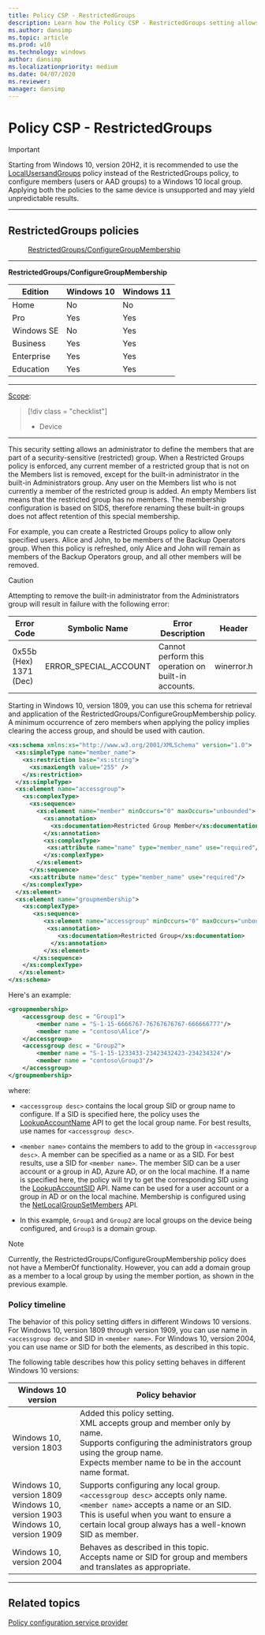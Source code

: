 ```yaml
---
title: Policy CSP - RestrictedGroups
description: Learn how the Policy CSP - RestrictedGroups setting allows an administrator to define the members that are part of a security-sensitive (restricted) group.
ms.author: dansimp
ms.topic: article
ms.prod: w10
ms.technology: windows
author: dansimp
ms.localizationpriority: medium
ms.date: 04/07/2020
ms.reviewer: 
manager: dansimp
---
```


# Policy CSP - RestrictedGroups

> [!IMPORTANT]
> Starting from Windows 10, version 20H2, it is recommended to use the [LocalUsersandGroups](policy-csp-localusersandgroups.md) policy instead of the RestrictedGroups policy, to configure members (users or AAD groups) to a Windows 10 local group. Applying both the policies to the same device is unsupported and may yield unpredictable results.


<hr/>

<!--Policies-->
## RestrictedGroups policies  

<dl>
  <dd>
    <a href="#restrictedgroups-configuregroupmembership">RestrictedGroups/ConfigureGroupMembership</a>
  </dd>
</dl>


<hr/>

<!--Policy-->
<a href="" id="restrictedgroups-configuregroupmembership"></a>**RestrictedGroups/ConfigureGroupMembership**  

<!--SupportedSKUs-->

|Edition|Windows 10|Windows 11|
|--- |--- |--- |
|Home|No|No|
|Pro|Yes|Yes|
|Windows SE|No|Yes|
|Business|Yes|Yes|
|Enterprise|Yes|Yes|
|Education|Yes|Yes|

<!--/SupportedSKUs-->
<hr/>

<!--Scope-->
[Scope](./policy-configuration-service-provider.md#policy-scope):

> [!div class = "checklist"]
> * Device

<hr/>

<!--/Scope-->
<!--Description-->
This security setting allows an administrator to define the members that are part of a security-sensitive (restricted) group. When a Restricted Groups policy is enforced, any current member of a restricted group that is not on the Members list is removed, except for the built-in administrator in the built-in Administrators group. Any user on the Members list who is not currently a member of the restricted group is added. An empty Members list means that the restricted group has no members. The membership configuration is based on SIDS, therefore renaming these built-in groups does not affect retention of this special membership.

For example, you can create a Restricted Groups policy to allow only specified users. Alice and John, to be members of the Backup Operators group. When this policy is refreshed, only Alice and John will remain as members of the Backup Operators group, and all other members will be removed.  

> [!CAUTION]
> Attempting to remove the built-in administrator from the Administrators group will result in failure with the following error:  
>
> | Error Code  | Symbolic Name | Error Description | Header |
> |----------|----------|----------|----------|
> |  0x55b (Hex)  <br>  1371 (Dec)  |ERROR_SPECIAL_ACCOUNT|Cannot perform this operation on built-in accounts.|  winerror.h  |

Starting in Windows 10, version 1809, you can use this schema for retrieval and application of the RestrictedGroups/ConfigureGroupMembership policy. A minimum occurrence of zero members when applying the policy implies clearing the access group, and should be used with caution.

```xml
<xs:schema xmlns:xs="http://www.w3.org/2001/XMLSchema" version="1.0">  
  <xs:simpleType name="member_name">
    <xs:restriction base="xs:string">
      <xs:maxLength value="255" />
    </xs:restriction>
  </xs:simpleType>
  <xs:element name="accessgroup">
    <xs:complexType>
      <xs:sequence>
        <xs:element name="member" minOccurs="0" maxOccurs="unbounded">
          <xs:annotation>
            <xs:documentation>Restricted Group Member</xs:documentation>
          </xs:annotation>
          <xs:complexType>
           <xs:attribute name="name" type="member_name" use="required"/>
          </xs:complexType>
        </xs:element>
      </xs:sequence>
      <xs:attribute name="desc" type="member_name" use="required"/>
    </xs:complexType>
  </xs:element>
  <xs:element name="groupmembership">
    <xs:complexType>
       <xs:sequence>
          <xs:element name="accessgroup" minOccurs="0" maxOccurs="unbounded">
           <xs:annotation>
              <xs:documentation>Restricted Group</xs:documentation>
            </xs:annotation>
          </xs:element>
       </xs:sequence>
    </xs:complexType>
   </xs:element>
</xs:schema>
```

<!--/Description-->
<!--SupportedValues-->

<!--/SupportedValues-->
<!--Example-->

Here's an example:

```xml
<groupmembership>
    <accessgroup desc = "Group1">
        <member name = "S-1-15-6666767-76767676767-666666777"/>
        <member name = "contoso\Alice"/>
    </accessgroup>
    <accessgroup desc = "Group2">
        <member name = "S-1-15-1233433-23423432423-234234324"/>
        <member name = "contoso\Group3"/>
    </accessgroup>
</groupmembership>
```

where:

- `<accessgroup desc>` contains the local group SID or group name to configure. If a SID is specified here, the policy uses the [LookupAccountName](/windows/win32/api/winbase/nf-winbase-lookupaccountnamea) API to get the local group name. For best results, use names for `<accessgroup desc>`.

- `<member name>` contains the members to add to the group in `<accessgroup desc>`. A member can be specified as a name or as a SID. For best results, use a SID for `<member name>`. The member SID can be a user account or a group in AD, Azure AD, or on the local machine. If a name is specified here, the policy will try to get the corresponding SID using the [LookupAccountSID](/windows/win32/api/winbase/nf-winbase-lookupaccountsida) API. Name can be used for a user account or a group in AD or on the local machine. Membership is configured using the [NetLocalGroupSetMembers](/windows/win32/api/lmaccess/nf-lmaccess-netlocalgroupsetmembers) API.

- In this example, `Group1` and `Group2` are local groups on the device being configured, and `Group3` is a domain group.

> [!NOTE]
> Currently, the RestrictedGroups/ConfigureGroupMembership policy does not have a MemberOf functionality. However, you can add a domain group as a member to a local group by using the member portion, as shown in the previous example.

<!--/Example-->
<!--Validation-->

### Policy timeline

The behavior of this policy setting differs in different Windows 10 versions. For Windows 10, version 1809 through version 1909, you can use name in `<accessgroup dec>` and SID in `<member name>`. For Windows 10, version 2004, you can use name or SID for both the elements, as described in this topic. 

The following table describes how this policy setting behaves in different Windows 10 versions:

| Windows 10 version | Policy behavior |
| ------------------ | --------------- |
|Windows 10, version 1803 | Added this policy setting. <br> XML accepts group and member only by name. <br> Supports configuring the administrators group using the group name. <br> Expects member name to be in the account name format. |
| Windows 10, version 1809 <br> Windows 10, version 1903 <br> Windows 10, version 1909 | Supports configuring any local group. <br> `<accessgroup desc>` accepts only name. <br> `<member name>` accepts a name or an SID. <br> This is useful when you want to ensure a certain local group always has a well-known SID as member. |
| Windows 10, version 2004 | Behaves as described in this topic. <br> Accepts name or SID for group and members and translates as appropriate.| 


<!--/Validation-->
<!--/Policy-->
<hr/>

<!--/Policies-->

## Related topics

[Policy configuration service provider](policy-configuration-service-provider.md)